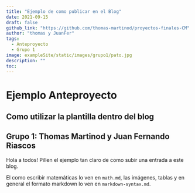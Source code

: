 ```yaml
---
title: "Ejemplo de como publicar en el Blog"
date: 2021-09-15
draft: false
github_link: "https://github.com/thomas-martinod/proyectos-finales-CM"
author: "thomas y JuanFer"
tags:
  - Anteproyecto
  - Grupo 1
image: exampleSite/static/images/grupo1/pato.jpg
description: ""
toc:
---
```


# Ejemplo Anteproyecto

## Como utilizar la plantilla dentro del blog

## Grupo 1: Thomas Martinod y Juan Fernando Riascos

Hola a todos! Pillen el ejemplo tan claro de como subir una entrada a este blog.

El como escribir matemáticas lo ven en `math.md`, las imágenes, tablas y en general el formato markdown lo ven en `markdown-syntax.md`.
